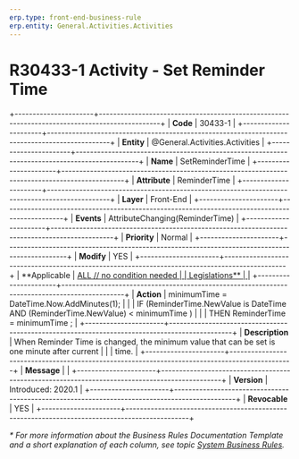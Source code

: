 ```yaml
---
erp.type: front-end-business-rule
erp.entity: General.Activities.Activities
---
```


# R30433-1 Activity - Set Reminder Time
+----------------------+-----------------------------------------------------------------------------------------------+
| **Code**             | 30433-1                                                                                       |
+----------------------+-----------------------------------------------------------------------------------------------+
| **Entity**           | @General.Activities.Activities                                                                |
+----------------------+-----------------------------------------------------------------------------------------------+
| **Name**             | SetReminderTime                                                                               |
+----------------------+-----------------------------------------------------------------------------------------------+
| **Attribute**        | ReminderTime                                                                                  |
+----------------------+-----------------------------------------------------------------------------------------------+
| **Layer**            | Front-End                                                                                     |
+----------------------+-----------------------------------------------------------------------------------------------+
| **Events**           | AttributeChanging(ReminderTime)                                                               |
+----------------------+-----------------------------------------------------------------------------------------------+
| **Priority**         | Normal                                                                                        |
+----------------------+-----------------------------------------------------------------------------------------------+
| **Modify**           | YES                                                                                           |
+----------------------+-----------------------------------------------------------------------------------------------+
| **Applicable         | [ALL // no condition needed                                                                   |
| Legislations**       | ](xref:applicable-legislations)                                                               |
+----------------------+-----------------------------------------------------------------------------------------------+
| **Action**           | minimumTime = DateTime.Now.AddMinutes(1);                                                     |
|                      | IF (ReminderTime.NewValue is DateTime AND (ReminderTime.NewValue) \< minimumTime )            |
|                      | THEN ReminderTime = minimumTime ;                                                             |
+----------------------+-----------------------------------------------------------------------------------------------+
| **Description**      | When Reminder Time is changed, the minimum value that can be set is one minute after current  |
|                      | time.                                                                                         |
+----------------------+-----------------------------------------------------------------------------------------------+
| **Message**          |                                                                                               |
+----------------------+-----------------------------------------------------------------------------------------------+
| **Version**          | Introduced: 2020.1                                                                            |
+----------------------+-----------------------------------------------------------------------------------------------+
| **Revocable**        | YES                                                                                           |
+----------------------+-----------------------------------------------------------------------------------------------+

*\* For more information about the Business Rules Documentation Template and a short explanation of each column, see
topic [System Business Rules](../templates/template-description-system-business-rules.md).*
